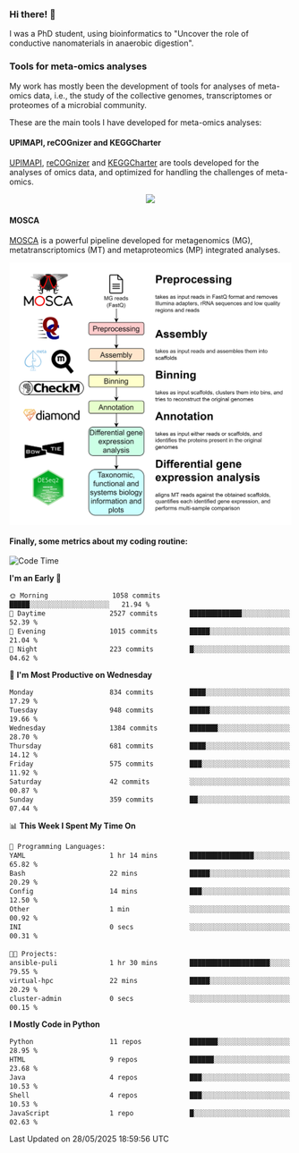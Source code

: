 ### Hi there! 👋

I was a PhD student, using bioinformatics to "Uncover the role of conductive nanomaterials in anaerobic digestion".

### Tools for meta-omics analyses

My work has mostly been the development of tools for analyses of meta-omics data, i.e., the study of the collective genomes, transcriptomes or proteomes of a microbial community.

These are the main tools I have developed for meta-omics analyses:

#### UPIMAPI, reCOGnizer and KEGGCharter

[UPIMAPI](https://github.com/iquasere/UPIMAPI), [reCOGnizer](https://github.com/iquasere/reCOGnizer) and [KEGGCharter](https://github.com/iquasere/KEGGCharter) are tools developed for the analyses of omics data, and optimized for handling the challenges of meta-omics.

<p align="center">
    <img src="assets/annotation_paper.png">
</p>

#### MOSCA

[MOSCA](https://github.com/iquasere/MOSCA) is a powerful pipeline developed for metagenomics (MG), metatranscriptomics (MT) and metaproteomics (MP) integrated analyses.

<p align="center">
    <img src="assets/mosca_workflow.png" align="center" width="700">
</p>


#### Finally, some metrics about my coding routine:

<!--START_SECTION:waka-->
![Code Time](http://img.shields.io/badge/Code%20Time-947%20hrs%204%20mins-blue)

**I'm an Early 🐤** 

```text
🌞 Morning                1058 commits        █████░░░░░░░░░░░░░░░░░░░░   21.94 % 
🌆 Daytime                2527 commits        █████████████░░░░░░░░░░░░   52.39 % 
🌃 Evening                1015 commits        █████░░░░░░░░░░░░░░░░░░░░   21.04 % 
🌙 Night                  223 commits         █░░░░░░░░░░░░░░░░░░░░░░░░   04.62 % 
```
📅 **I'm Most Productive on Wednesday** 

```text
Monday                   834 commits         ████░░░░░░░░░░░░░░░░░░░░░   17.29 % 
Tuesday                  948 commits         █████░░░░░░░░░░░░░░░░░░░░   19.66 % 
Wednesday                1384 commits        ███████░░░░░░░░░░░░░░░░░░   28.70 % 
Thursday                 681 commits         ████░░░░░░░░░░░░░░░░░░░░░   14.12 % 
Friday                   575 commits         ███░░░░░░░░░░░░░░░░░░░░░░   11.92 % 
Saturday                 42 commits          ░░░░░░░░░░░░░░░░░░░░░░░░░   00.87 % 
Sunday                   359 commits         ██░░░░░░░░░░░░░░░░░░░░░░░   07.44 % 
```


📊 **This Week I Spent My Time On** 

```text
💬 Programming Languages: 
YAML                     1 hr 14 mins        ████████████████░░░░░░░░░   65.82 % 
Bash                     22 mins             █████░░░░░░░░░░░░░░░░░░░░   20.29 % 
Config                   14 mins             ███░░░░░░░░░░░░░░░░░░░░░░   12.50 % 
Other                    1 min               ░░░░░░░░░░░░░░░░░░░░░░░░░   00.92 % 
INI                      0 secs              ░░░░░░░░░░░░░░░░░░░░░░░░░   00.31 % 

🐱‍💻 Projects: 
ansible-puli             1 hr 30 mins        ████████████████████░░░░░   79.55 % 
virtual-hpc              22 mins             █████░░░░░░░░░░░░░░░░░░░░   20.29 % 
cluster-admin            0 secs              ░░░░░░░░░░░░░░░░░░░░░░░░░   00.15 % 
```

**I Mostly Code in Python** 

```text
Python                   11 repos            ███████░░░░░░░░░░░░░░░░░░   28.95 % 
HTML                     9 repos             ██████░░░░░░░░░░░░░░░░░░░   23.68 % 
Java                     4 repos             ███░░░░░░░░░░░░░░░░░░░░░░   10.53 % 
Shell                    4 repos             ███░░░░░░░░░░░░░░░░░░░░░░   10.53 % 
JavaScript               1 repo              █░░░░░░░░░░░░░░░░░░░░░░░░   02.63 % 
```




 Last Updated on 28/05/2025 18:59:56 UTC
<!--END_SECTION:waka-->
